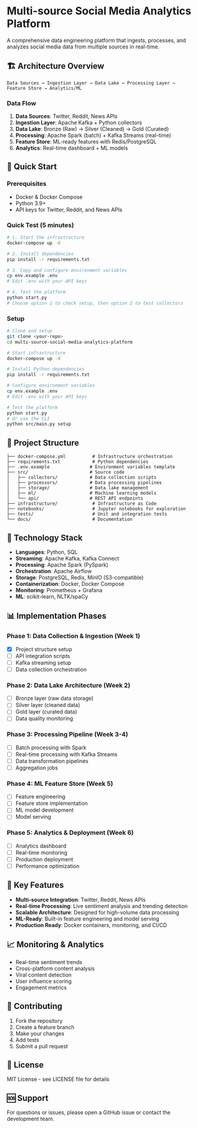 # Multi-source Social Media Analytics Platform

A comprehensive data engineering platform that ingests, processes, and analyzes social media data from multiple sources in real-time.

## 🏗️ Architecture Overview

```
Data Sources → Ingestion Layer → Data Lake → Processing Layer → Feature Store → Analytics/ML
```

### Data Flow
1. **Data Sources**: Twitter, Reddit, News APIs
2. **Ingestion Layer**: Apache Kafka + Python collectors
3. **Data Lake**: Bronze (Raw) → Silver (Cleaned) → Gold (Curated)
4. **Processing**: Apache Spark (batch) + Kafka Streams (real-time)
5. **Feature Store**: ML-ready features with Redis/PostgreSQL
6. **Analytics**: Real-time dashboard + ML models

## 🚀 Quick Start

### Prerequisites
- Docker & Docker Compose
- Python 3.9+
- API keys for Twitter, Reddit, and News APIs

### Quick Test (5 minutes)
```bash
# 1. Start the infrastructure
docker-compose up -d

# 2. Install dependencies
pip install -r requirements.txt

# 3. Copy and configure environment variables
cp env.example .env
# Edit .env with your API keys

# 4. Test the platform
python start.py
# Choose option 1 to check setup, then option 2 to test collectors
```

### Setup
```bash
# Clone and setup
git clone <your-repo>
cd multi-source-social-media-analytics-platform

# Start infrastructure
docker-compose up -d

# Install Python dependencies
pip install -r requirements.txt

# Configure environment variables
cp env.example .env
# Edit .env with your API keys

# Test the platform
python start.py
# Or use the CLI
python src/main.py setup
```

## 📁 Project Structure

```
├── docker-compose.yml          # Infrastructure orchestration
├── requirements.txt            # Python dependencies
├── .env.example               # Environment variables template
├── src/                       # Source code
│   ├── collectors/            # Data collection scripts
│   ├── processors/            # Data processing pipelines
│   ├── storage/               # Data lake management
│   ├── ml/                    # Machine learning models
│   └── api/                   # REST API endpoints
├── infrastructure/             # Infrastructure as Code
├── notebooks/                  # Jupyter notebooks for exploration
├── tests/                      # Unit and integration tests
└── docs/                       # Documentation
```

## 🔧 Technology Stack

- **Languages**: Python, SQL
- **Streaming**: Apache Kafka, Kafka Connect
- **Processing**: Apache Spark (PySpark)
- **Orchestration**: Apache Airflow
- **Storage**: PostgreSQL, Redis, MinIO (S3-compatible)
- **Containerization**: Docker, Docker Compose
- **Monitoring**: Prometheus + Grafana
- **ML**: scikit-learn, NLTK/spaCy

## 📊 Implementation Phases

### Phase 1: Data Collection & Ingestion (Week 1)
- [x] Project structure setup
- [ ] API integration scripts
- [ ] Kafka streaming setup
- [ ] Data collection orchestration

### Phase 2: Data Lake Architecture (Week 2)
- [ ] Bronze layer (raw data storage)
- [ ] Silver layer (cleaned data)
- [ ] Gold layer (curated data)
- [ ] Data quality monitoring

### Phase 3: Processing Pipeline (Week 3-4)
- [ ] Batch processing with Spark
- [ ] Real-time processing with Kafka Streams
- [ ] Data transformation pipelines
- [ ] Aggregation jobs

### Phase 4: ML Feature Store (Week 5)
- [ ] Feature engineering
- [ ] Feature store implementation
- [ ] ML model development
- [ ] Model serving

### Phase 5: Analytics & Deployment (Week 6)
- [ ] Analytics dashboard
- [ ] Real-time monitoring
- [ ] Production deployment
- [ ] Performance optimization

## 🎯 Key Features

- **Multi-source Integration**: Twitter, Reddit, News APIs
- **Real-time Processing**: Live sentiment analysis and trending detection
- **Scalable Architecture**: Designed for high-volume data processing
- **ML-Ready**: Built-in feature engineering and model serving
- **Production Ready**: Docker containers, monitoring, and CI/CD

## 📈 Monitoring & Analytics

- Real-time sentiment trends
- Cross-platform content analysis
- Viral content detection
- User influence scoring
- Engagement metrics

## 🤝 Contributing

1. Fork the repository
2. Create a feature branch
3. Make your changes
4. Add tests
5. Submit a pull request

## 📄 License

MIT License - see LICENSE file for details

## 🆘 Support

For questions or issues, please open a GitHub issue or contact the development team.

